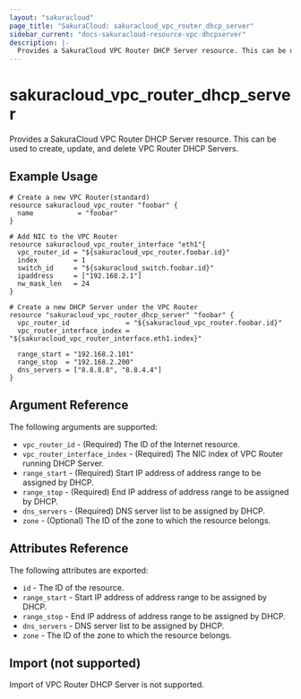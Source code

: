 ```yaml
---
layout: "sakuracloud"
page_title: "SakuraCloud: sakuracloud_vpc_router_dhcp_server"
sidebar_current: "docs-sakuracloud-resource-vpc-dhcpserver"
description: |-
  Provides a SakuraCloud VPC Router DHCP Server resource. This can be used to create, update, and delete VPC Router DHCP Servers.
---
```


# sakuracloud\_vpc\_router\_dhcp\_server

Provides a SakuraCloud VPC Router DHCP Server resource. This can be used to create, update, and delete VPC Router DHCP Servers.

## Example Usage

```hcl
# Create a new VPC Router(standard)
resource sakuracloud_vpc_router "foobar" {
  name           = "foobar"
}

# Add NIC to the VPC Router
resource sakuracloud_vpc_router_interface "eth1"{
  vpc_router_id = "${sakuracloud_vpc_router.foobar.id}"
  index         = 1
  switch_id     = "${sakuracloud_switch.foobar.id}"
  ipaddress     = ["192.168.2.1"]
  nw_mask_len   = 24
}

# Create a new DHCP Server under the VPC Router
resource "sakuracloud_vpc_router_dhcp_server" "foobar" {
  vpc_router_id              = "${sakuracloud_vpc_router.foobar.id}"
  vpc_router_interface_index = "${sakuracloud_vpc_router_interface.eth1.index}"

  range_start = "192.168.2.101"
  range_stop  = "192.168.2.200"
  dns_servers = ["8.8.8.8", "8.8.4.4"]
}
```

## Argument Reference

The following arguments are supported:

* `vpc_router_id` - (Required) The ID of the Internet resource.
* `vpc_router_interface_index` - (Required) The NIC index of VPC Router running DHCP Server.
* `range_start` - (Required) Start IP address of address range to be assigned by DHCP.
* `range_stop` - (Required) End IP address of address range to be assigned by DHCP.
* `dns_servers` - (Required) DNS server list to be assigned by DHCP.  
* `zone` - (Optional) The ID of the zone to which the resource belongs.

## Attributes Reference

The following attributes are exported:

* `id` - The ID of the resource.
* `range_start` - Start IP address of address range to be assigned by DHCP.
* `range_stop` - End IP address of address range to be assigned by DHCP.
* `dns_servers` - DNS server list to be assigned by DHCP.  
* `zone` - The ID of the zone to which the resource belongs.

## Import (not supported)

Import of VPC Router DHCP Server is not supported.
